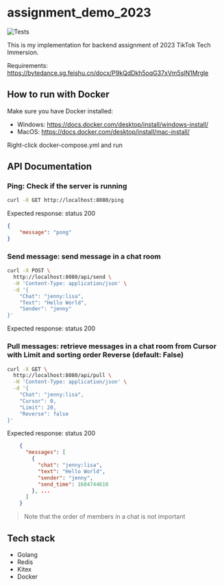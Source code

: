 # assignment_demo_2023

![Tests](https://github.com/TikTokTechImmersion/assignment_demo_2023/actions/workflows/test.yml/badge.svg)

This is my implementation for backend assignment of 2023 TikTok Tech Immersion.

Requirements: https://bytedance.sg.feishu.cn/docx/P9kQdDkh5oqG37xVm5slN1Mrgle

## How to run with Docker 
Make sure you have Docker installed:
- Windows: https://docs.docker.com/desktop/install/windows-install/
- MacOS: https://docs.docker.com/desktop/install/mac-install/

Right-click docker-compose.yml and run

## API Documentation 

### Ping: Check if the server is running 
    
```bash
curl -X GET http://localhost:8080/ping
```

Expected response: status 200        
```json
{
    "message": "pong"
}
```

### Send message: send message in a chat room

```bash
curl -X POST \
  http://localhost:8080/api/send \
  -H 'Content-Type: application/json' \
  -d '{
    "Chat": "jenny:lisa",
    "Text": "Hello World",
    "Sender": "jenny"
}'
```
    
Expected response: status 200
    
### Pull messages: retrieve messages in a chat room from Cursor with Limit and sorting order Reverse (default: False)
    
```bash
curl -X GET \
  http://localhost:8080/api/pull \
  -H 'Content-Type: application/json' \
  -d '{
    "Chat": "jenny:lisa",
    "Cursor": 0,
    "Limit": 20,
    "Reverse": false
}'
```

Expected response: status 200
    
```json
    {
      "messages": [
        {
          "chat": "jenny:lisa",
          "text": "Hello World",
          "sender": "jenny",
          "send_time": 1684744610
        }, ...
      ]
    }
```
    
> Note that the order of members in a chat is not important 


## Tech stack 
- Golang 
- Redis
- Kitex
- Docker 
